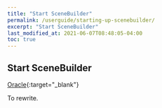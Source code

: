```yaml
---
title: "Start SceneBuilder"
permalink: /userguide/starting-up-scenebuilder/
excerpt: "Start SceneBuilder"
last_modified_at: 2021-06-07T08:48:05-04:00
toc: true
---
```


## Start SceneBuilder

[Oracle](https://docs.oracle.com/javase/8/scene-builder-2/user-guide/startup-window.htm#JSBRG102){:target="_blank"}

To rewrite.
